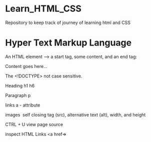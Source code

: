 # Learn_HTML_CSS
Repository to keep track of  journey of learning html and CSS

# Hyper Text Markup Language

An HTML element --> a start tag, some content, and an end tag:

<tagname> Content goes here... </tagname>

The <!DOCTYPE> not case sensitive.

Heading h1 h6

Paragraph p

links a - attribute

images 
<img>  self closing tag
 (src), alternative text (alt), width, and height 

 CTRL + U   view page source

 inspect
 HTML Links  <a href=>
